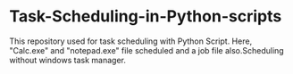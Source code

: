 # Task-Scheduling-in-Python-scripts
This repository used for task scheduling with Python Script. Here, "Calc.exe" and "notepad.exe" file scheduled and a job file also.Scheduling without windows task manager.
